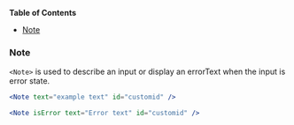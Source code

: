 <!-- START doctoc generated TOC please keep comment here to allow auto update -->
<!-- DON'T EDIT THIS SECTION, INSTEAD RE-RUN doctoc TO UPDATE -->

**Table of Contents**

- [Note](#note)

<!-- END doctoc generated TOC please keep comment here to allow auto update -->

### Note

`<Note>` is used to describe an input or display an errorText when the input is error state.

```jsx
<Note text="example text" id="customid" />
```

```jsx
<Note isError text="Error text" id="customid" />
```
